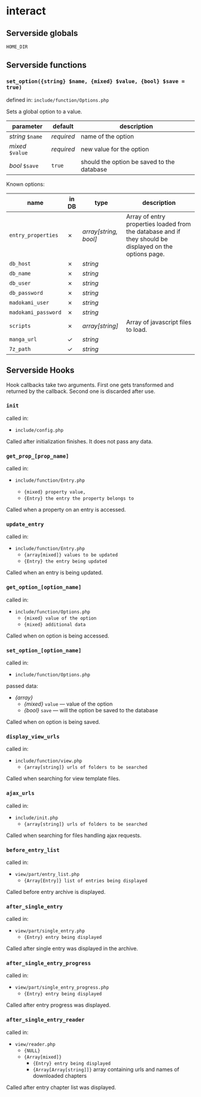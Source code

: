# interact

## Serverside globals
`HOME_DIR`

## Serverside functions

### `set_option({string} $name, {mixed} $value, {bool} $save = true)`
defined in: `include/function/Options.php`

Sets a global option to a value.

| parameter | default | description |
| - | - | - |
| *string* `$name` | *required* | name of the option |
| *mixed* `$value` | *required* | new value for the option |
| *bool* `$save` | `true` | should the option be saved to the database |

Known options:

| name | in DB | type | description |
| - | - | - | - |
| `entry_properties` | &cross; | *array[string, bool]* | Array of entry properties loaded from the database and if they should be displayed on the options page. |
| `db_host` | &cross; | *string* | |
| `db_name` | &cross; | *string* | |
| `db_user` | &cross; | *string* | |
| `db_password` | &cross; | *string* | |
| `madokami_user` | &cross; | *string* | |
| `madokami_password` | &cross; | *string* | |
| `scripts` | &cross; | *array[string]* | Array of javascript files to load. |
| `manga_url` | &check; | *string* | |
| `7z_path` | &check; | *string* | |

## Serverside Hooks

Hook callbacks take two arguments. First one gets transformed and returned by the callback. Second one is discarded after use.

### `init`
called in:
- `include/config.php`

Called after initialization finishes. It does not pass any data.

### `get_prop_[prop_name]`
called in:
- `include/function/Entry.php`

  - `{mixed} property value,`
  - `{Entry} the entry the property belongs to`

Called when a property on an entry is accessed.

### `update_entry`
called in:
- `include/function/Entry.php`
  - `{array[mixed]} values to be updated`
  - `{Entry} the entry being updated`

Called when an entry is being updated.

### `get_option_[option_name]`
called in:
- `include/function/Options.php`
  - `{mixed} value of the option`
  - `{mixed} additional data`

Called when on option is being accessed.

### `set_option_[option_name]`
called in:
- `include/function/Options.php`

passed data:
- *{array}*
  - *{mixed}* `value` — value of the option
  - *{bool}* `save` — will the option be saved to the database

Called when on option is being saved.

### `display_view_urls`
called in:
- `include/function/view.php`
  - `{array[string]} urls of folders to be searched`

Called when searching for view template files.

### `ajax_urls`
called in:
- `include/init.php`
  - `{array[string]} urls of folders to be searched`

Called when searching for files handling ajax requests.

### `before_entry_list`
called in:
- `view/part/entry_list.php`
  - `{Array[Entry]} list of entries being displayed`

Called before entry archive is displayed.

### `after_single_entry`
called in:
- `view/part/single_entry.php`
  - `{Entry} entry being displayed`

Called after single entry was displayed in the archive.

### `after_single_entry_progress`
called in:
- `view/part/single_entry_progress.php`
  - `{Entry} entry being displayed`

Called after entry progress was displayed.

### `after_single_entry_reader`
called in:
- `view/reader.php`
  - `{NULL}`
  - `{Array[mixed]}`
    - `{Entry} entry being displayed`
    - `{Array[Array[string]]}` array containing urls and names of downloaded chapters

Called after entry chapter list was displayed.